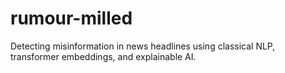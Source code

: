 # rumour-milled
Detecting misinformation in news headlines using classical NLP, transformer embeddings, and explainable AI.
